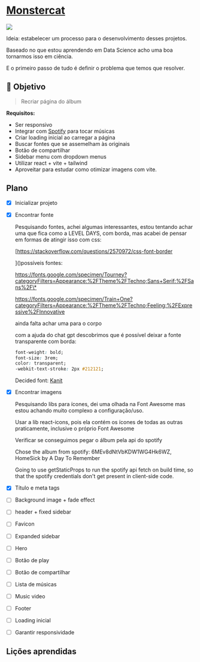 # [Monstercat](https://www.frontendpractice.com/projects/monstercat)

![](https://www.frontendpractice.com/_next/image?url=%2Ffullsize%2FC2-Monstercat.png&w=3840&q=90)

Ideia: estabelecer um processo para o desenvolvimento desses projetos.

Baseado no que estou aprendendo em Data Science acho uma boa tornarmos isso em ciência.

E o primeiro passo de tudo é definir o problema que temos que resolver.

## 🎯 Objetivo

> Recriar página do álbum

**Requisitos:**

- Ser responsivo
- Integrar com [Spotify](https://developer.spotify.com/documentation/web-api/reference/get-an-album) para tocar músicas
- Criar loading inicial ao carregar a página
- Buscar fontes que se assemelham às originais
- Botão de compartilhar
- Sidebar menu com dropdown menus
- Utilizar react + vite + tailwind
- Aproveitar para estudar como otimizar imagens com vite.

## Plano

- [x] Inicializar projeto
- [x] Encontrar fonte

  Pesquisando fontes, achei algumas interessantes, estou tentando achar uma que fica como a LEVEL DAYS, com borda, mas acabei de pensar em formas de atingir isso com css:

  [https://stackoverflow.com/questions/2570972/css-font-border

  ]()possíveis fontes:

  [https://fonts.google.com/specimen/Tourney?categoryFilters=Appearance:%2FTheme%2FTechno;Sans+Serif:%2FSans%2F\*
  ](https://fonts.google.com/specimen/Tourney?categoryFilters=Appearance:%2FTheme%2FTechno;Sans+Serif:%2FSans%2F*)

  [https://fonts.google.com/specimen/Train+One?categoryFilters=Appearance:%2FTheme%2FTechno;Feeling:%2FExpressive%2FInnovative
  ](https://fonts.google.com/specimen/Train+One?categoryFilters=Appearance:%2FTheme%2FTechno;Feeling:%2FExpressive%2FInnovative)

  ainda falta achar uma para o corpo

  com a ajuda do chat gpt descobrimos que é possível deixar a fonte transparente com borda:

  ```css
  font-weight: bold;
  font-size: 3rem;
  color: transparent;
  -webkit-text-stroke: 2px #212121;
  ```

  Decided font: [Kanit](https://fonts.google.com/specimen/Kanit?preview.text=TRACK%20LIST&categoryFilters=Appearance:%2FTheme%2FTechno)

- [x] Encontrar imagens

  Pesquisando libs para ícones, dei uma olhada na Font Awesome mas estou achando muito complexo a configuração/uso.

  Usar a lib react-icons, pois ela contém os ícones de todas as outras praticamente, inclusive o próprio Font Awesome

  Verificar se conseguimos pegar o álbum pela api do spotify

  Chose the album from spotify: 6MEv8dNtVbKDW1WG4Hk6WZ, HomeSick by A Day To Remember

  Going to use getStaticProps to run the spotify api fetch on build time, so that the spotify credentials don't get present in client-side code.

- [x] Título e meta tags
- [ ] Background image + fade effect
- [ ] header + fixed sidebar
- [ ] Favicon
- [ ] Expanded sidebar
- [ ] Hero
- [ ] Botão de play
- [ ] Botão de compartilhar
- [ ] Lista de músicas
- [ ] Music video
- [ ] Footer
- [ ] Loading inicial
- [ ] Garantir responsividade

## Lições aprendidas
